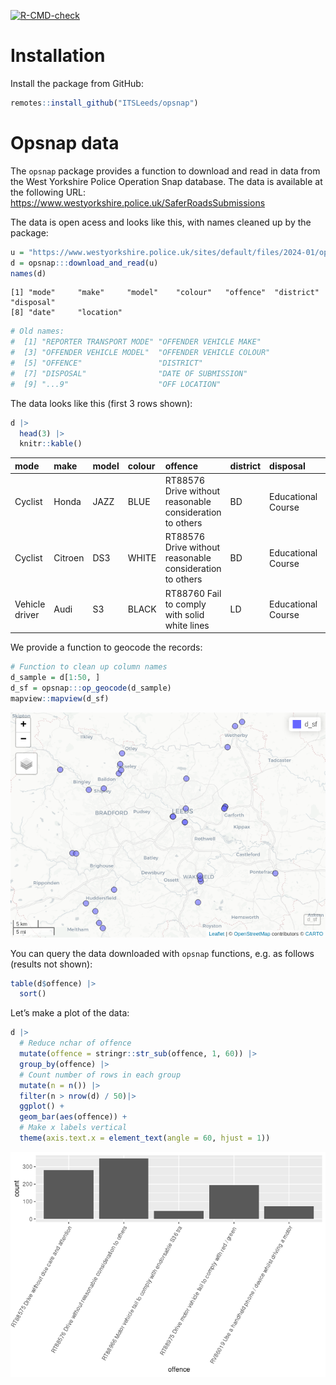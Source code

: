 

<!-- badges: start -->

[![R-CMD-check](https://github.com/ITSLeeds/opsnap/actions/workflows/R-CMD-check.yaml/badge.svg)](https://github.com/ITSLeeds/opsnap/actions/workflows/R-CMD-check.yaml)
<!-- badges: end -->

# Installation

Install the package from GitHub:

``` r
remotes::install_github("ITSLeeds/opsnap")
```

# Opsnap data

The `opsnap` package provides a function to download and read in data
from the West Yorkshire Police Operation Snap database. The data is
available at the following URL:
https://www.westyorkshire.police.uk/SaferRoadsSubmissions

The data is open acess and looks like this, with names cleaned up by the
package:

``` r
u = "https://www.westyorkshire.police.uk/sites/default/files/2024-01/operation_snap_oct-dec_2023_0.xlsx"
d = opsnap:::download_and_read(u)
names(d)
```

    [1] "mode"     "make"     "model"    "colour"   "offence"  "district" "disposal"
    [8] "date"     "location"

``` r
# Old names:
#  [1] "REPORTER TRANSPORT MODE" "OFFENDER VEHICLE MAKE"  
#  [3] "OFFENDER VEHICLE MODEL"  "OFFENDER VEHICLE COLOUR"
#  [5] "OFFENCE"                 "DISTRICT"               
#  [7] "DISPOSAL"                "DATE OF SUBMISSION"     
#  [9] "...9"                    "OFF LOCATION"
```

The data looks like this (first 3 rows shown):

``` r
d |>
  head(3) |>
  knitr::kable()
```

| mode           | make    | model | colour | offence                                                  | district | disposal           | date       | location                         |
|:---------------|:--------|:------|:-------|:---------------------------------------------------------|:---------|:-------------------|:-----------|:---------------------------------|
| Cyclist        | Honda   | JAZZ  | BLUE   | RT88576 Drive without reasonable consideration to others | BD       | Educational Course | 2023-10-01 | A650 SIR FRED HOYLE WAY, BINGLEY |
| Cyclist        | Citroen | DS3   | WHITE  | RT88576 Drive without reasonable consideration to others | BD       | Educational Course | 2023-10-01 | DALTON BANK ROAD, HUDDERSFIELD   |
| Vehicle driver | Audi    | S3    | BLACK  | RT88760 Fail to comply with solid white lines            | LD       | Educational Course | 2023-10-01 | A1 North Wetherby, Leeds         |

We provide a function to geocode the records:

``` r
# Function to clean up column names
d_sample = d[1:50, ]
d_sf = opsnap:::op_geocode(d_sample)
mapview::mapview(d_sf)
```

![](README_files/figure-commonmark/unnamed-chunk-6-1.png)

You can query the data downloaded with `opsnap` functions, e.g. as
follows (results not shown):

``` r
table(d$offence) |>
  sort()
```

Let’s make a plot of the data:

``` r
d |>
  # Reduce nchar of offence
  mutate(offence = stringr::str_sub(offence, 1, 60)) |>
  group_by(offence) |>
  # Count number of rows in each group
  mutate(n = n()) |>
  filter(n > nrow(d) / 50)|>
  ggplot() +
  geom_bar(aes(offence)) +
  # Make x labels vertical
  theme(axis.text.x = element_text(angle = 60, hjust = 1))
```

![](README_files/figure-commonmark/unnamed-chunk-8-1.png)
